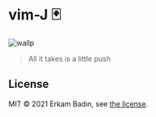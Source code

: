 # vim-J :black_joker: 

![wallp][wallp]

> All it takes is a little push

## License

MIT &copy; 2021 Erkam Badın, see [the license][license].

[wallp]:https://imgur.com/Dpz51L5.png "legend"
[license]: LICENSE

